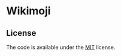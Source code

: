 # Wikimoji

## License

The code is available under the [MIT](https://github.com/lgothelipe/wikimoji/blob/master/LICENSE) license.
